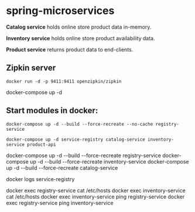 # spring-microservices

**Catalog service** holds online store product data in-memory.

**Inventory service** holds online store product availability data.

**Product service** returns product data to end-clients.

## Zipkin server
`docker run -d -p 9411:9411 openzipkin/zipkin`

docker-compose up -d

## Start modules in docker:
`docker-compose up -d --build --force-recreate --no-cache registry-service `

`docker-compose up -d service-registry catalog-service inventory-service product-api`

docker-compose up -d --build --force-recreate registry-service
docker-compose up -d --build --force-recreate inventory-service
docker-compose up -d --build --force-recreate catalog-service

docker logs service-registry

docker exec registry-service cat /etc/hosts
docker exec inventory-service cat /etc/hosts
docker exec inventory-service ping registry-service
docker exec registry-service ping inventory-service
